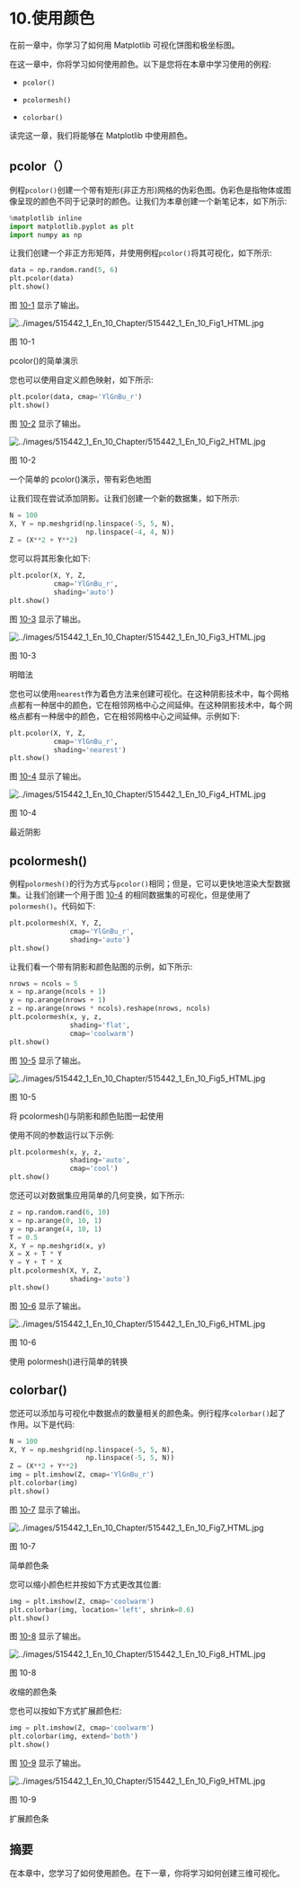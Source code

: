 # 10.使用颜色

在前一章中，你学习了如何用 Matplotlib 可视化饼图和极坐标图。

在这一章中，你将学习如何使用颜色。以下是您将在本章中学习使用的例程:

*   `pcolor()`

*   `pcolormesh()`

*   `colorbar()`

读完这一章，我们将能够在 Matplotlib 中使用颜色。

## pcolor（）

例程`pcolor()`创建一个带有矩形(非正方形)网格的伪彩色图。伪彩色是指物体或图像呈现的颜色不同于记录时的颜色。让我们为本章创建一个新笔记本，如下所示:

```py
%matplotlib inline
import matplotlib.pyplot as plt
import numpy as np

```

让我们创建一个非正方形矩阵，并使用例程`pcolor()`将其可视化，如下所示:

```py
data = np.random.rand(5, 6)
plt.pcolor(data)
plt.show()

```

图 [10-1](#Fig1) 显示了输出。

![../images/515442_1_En_10_Chapter/515442_1_En_10_Fig1_HTML.jpg](../images/515442_1_En_10_Chapter/515442_1_En_10_Fig1_HTML.jpg)

图 10-1

pcolor()的简单演示

您也可以使用自定义颜色映射，如下所示:

```py
plt.pcolor(data, cmap='YlGnBu_r')
plt.show()

```

图 [10-2](#Fig2) 显示了输出。

![../images/515442_1_En_10_Chapter/515442_1_En_10_Fig2_HTML.jpg](../images/515442_1_En_10_Chapter/515442_1_En_10_Fig2_HTML.jpg)

图 10-2

一个简单的 pcolor()演示，带有彩色地图

让我们现在尝试添加阴影。让我们创建一个新的数据集，如下所示:

```py
N = 100
X, Y = np.meshgrid(np.linspace(-5, 5, N),
                   np.linspace(-4, 4, N))
Z = (X**2 + Y**2)

```

您可以将其形象化如下:

```py
plt.pcolor(X, Y, Z,
           cmap='YlGnBu_r',
           shading='auto')
plt.show()

```

图 [10-3](#Fig3) 显示了输出。

![../images/515442_1_En_10_Chapter/515442_1_En_10_Fig3_HTML.jpg](../images/515442_1_En_10_Chapter/515442_1_En_10_Fig3_HTML.jpg)

图 10-3

明暗法

您也可以使用`nearest`作为着色方法来创建可视化。在这种阴影技术中，每个网格点都有一种居中的颜色，它在相邻网格中心之间延伸。在这种阴影技术中，每个网格点都有一种居中的颜色，它在相邻网格中心之间延伸。示例如下:

```py
plt.pcolor(X, Y, Z,
           cmap='YlGnBu_r',
           shading='nearest')
plt.show()

```

图 [10-4](#Fig4) 显示了输出。

![../images/515442_1_En_10_Chapter/515442_1_En_10_Fig4_HTML.jpg](../images/515442_1_En_10_Chapter/515442_1_En_10_Fig4_HTML.jpg)

图 10-4

最近阴影

## pcolormesh()

例程`polormesh()`的行为方式与`pcolor()`相同；但是，它可以更快地渲染大型数据集。让我们创建一个用于图 [10-4](#Fig4) 的相同数据集的可视化，但是使用了`polormesh()`。代码如下:

```py
plt.pcolormesh(X, Y, Z,
               cmap='YlGnBu_r',
               shading='auto')
plt.show()

```

让我们看一个带有阴影和颜色贴图的示例，如下所示:

```py
nrows = ncols = 5
x = np.arange(ncols + 1)
y = np.arange(nrows + 1)
z = np.arange(nrows * ncols).reshape(nrows, ncols)
plt.pcolormesh(x, y, z,
               shading='flat',
               cmap='coolwarm')
plt.show()

```

图 [10-5](#Fig5) 显示了输出。

![../images/515442_1_En_10_Chapter/515442_1_En_10_Fig5_HTML.jpg](../images/515442_1_En_10_Chapter/515442_1_En_10_Fig5_HTML.jpg)

图 10-5

将 pcolormesh()与阴影和颜色贴图一起使用

使用不同的参数运行以下示例:

```py
plt.pcolormesh(x, y, z,
               shading='auto',
               cmap='cool')
plt.show()

```

您还可以对数据集应用简单的几何变换，如下所示:

```py
z = np.random.rand(6, 10)
x = np.arange(0, 10, 1)
y = np.arange(4, 10, 1)
T = 0.5
X, Y = np.meshgrid(x, y)
X = X + T * Y
Y = Y + T * X
plt.pcolormesh(X, Y, Z,
               shading='auto')
plt.show()

```

图 [10-6](#Fig6) 显示了输出。

![../images/515442_1_En_10_Chapter/515442_1_En_10_Fig6_HTML.jpg](../images/515442_1_En_10_Chapter/515442_1_En_10_Fig6_HTML.jpg)

图 10-6

使用 polormesh()进行简单的转换

## colorbar()

您还可以添加与可视化中数据点的数量相关的颜色条。例行程序`colorbar()`起了作用。以下是代码:

```py
N = 100
X, Y = np.meshgrid(np.linspace(-5, 5, N),
                   np.linspace(-5, 5, N))
Z = (X**2 + Y**2)
img = plt.imshow(Z, cmap='YlGnBu_r')
plt.colorbar(img)
plt.show()

```

图 [10-7](#Fig7) 显示了输出。

![../images/515442_1_En_10_Chapter/515442_1_En_10_Fig7_HTML.jpg](../images/515442_1_En_10_Chapter/515442_1_En_10_Fig7_HTML.jpg)

图 10-7

简单颜色条

您可以缩小颜色栏并按如下方式更改其位置:

```py
img = plt.imshow(Z, cmap='coolwarm')
plt.colorbar(img, location='left', shrink=0.6)
plt.show()

```

图 [10-8](#Fig8) 显示了输出。

![../images/515442_1_En_10_Chapter/515442_1_En_10_Fig8_HTML.jpg](../images/515442_1_En_10_Chapter/515442_1_En_10_Fig8_HTML.jpg)

图 10-8

收缩的颜色条

您也可以按如下方式扩展颜色栏:

```py
img = plt.imshow(Z, cmap='coolwarm')
plt.colorbar(img, extend='both')
plt.show()

```

图 [10-9](#Fig9) 显示了输出。

![../images/515442_1_En_10_Chapter/515442_1_En_10_Fig9_HTML.jpg](../images/515442_1_En_10_Chapter/515442_1_En_10_Fig9_HTML.jpg)

图 10-9

扩展颜色条

## 摘要

在本章中，您学习了如何使用颜色。在下一章，你将学习如何创建三维可视化。